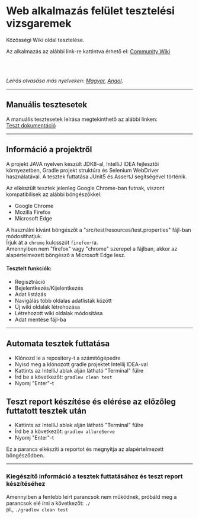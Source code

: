 # Web alkalmazás felület tesztelési vizsgaremek
Közösségi Wiki oldal tesztelése.

Az alkalmazás az alábbi link-re kattintva érhető el:
[Community Wiki](http://test-automation-wiki2.greenfox.academy)

</br>
</br>

*Leírás olvasása más nyelveken: [Magyar](README.md), [Angol](README.en.md).*

---
## Manuális tesztesetek
A manuális tesztesetek leírása megtekinthető az alábbi linken:\
[Teszt dokumentáció](https://docs.google.com/spreadsheets/d/1qGWCf2IpK-5bKLUf3cfcBtrDLPi3BzlE4_qjTqdzZg0/edit?usp=sharing)

---
## Információ a projektről
A projekt JAVA nyelven készült JDK8-al, IntelliJ IDEA fejlesztői környezetben, Gradle projekt struktúra és Selenium WebDriver használatával.
A tesztek futtatása JUnit5 és AssertJ segítségével történik.

Az elkészült tesztek jelenleg Google Chrome-ban futnak, viszont kompatibilisek az alábbi böngészőkkel:
- Google Chrome
- Mozilla Firefox
- Microsoft Edge

A használni kívánt böngészőt a "src/test/resources/test.properties" fájl-ban módosíthatjuk.\
Írjuk át a `chrome` kulcsszót `firefox`-ra.\
Amennyiben nem "firefox" vagy "chrome" szerepel a fájlban, akkor az alapértelmezett böngésző a Microsoft Edge lesz.

#### Tesztelt funkciók:
- Regisztráció
- Bejelentkezés/Kijelentkezés
- Adat listázás
- Navigálás több oldalas adatlisták között
- Új wiki oldalak létrehozása
- Létrehozott wiki oldalak módosítása
- Adat mentése fájl-ba

---
## Automata tesztek futtatása
- Klónozd le a repository-t a számítógépedre
- Nyisd meg a klónozott gradle projektet Intellij IDEA-val
- Kattints az IntelliJ ablak alján látható "Terminal" fülre
- Írd be a következőt: `gradlew clean test`
- Nyomj "Enter"-t

## Teszt report készítése és elérése az előzőleg futtatott tesztek után
- Kattints az IntelliJ ablak alján látható "Terminal" fülre
- Írd be a következőt: `gradlew allureServe`
- Nyomj "Enter"-t

Ez a parancs elkészíti a reportot és megnyitja az alapértelmezett böngésződben.

---
### Kiegészítő információ a tesztek futtatásához és teszt report készítéséhez

Amennyiben a fentebb leírt parancsok nem működnek, próbáld meg a parancsok elé írni a következőt: `./`\
pl., `./gradlew clean test`
